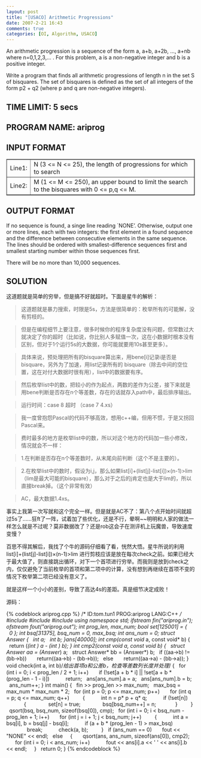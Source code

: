 ```yaml
---
layout: post
title: "[USACO] Arithmetic Progressions"
date: 2007-2-21 16:43
comments: true
categories: [OI, Algorithm, USACO]
---
```


An arithmetic progression is a sequence of the form a, a+b, a+2b, …, a+nb where n=0,1,2,3,… . For this problem, a is a non-negative integer and b is a positive integer.

Write a program that finds all arithmetic progressions of length n in the set S of bisquares. The set of bisquares is defined as the set of all integers of the form p2 + q2 (where p and q are non-negative integers).

## TIME LIMIT: 5 secs ##

## PROGRAM NAME: ariprog ##

## INPUT FORMAT ##

<table border="1">
	<tr>
		<td>Line1:</td>
		<td>
			N (3 <= N <= 25), the length of progressions for which to search
		</td>
	</tr>
	<tr>
		<td>Line2:</td>
		<td>
			M (1 <= M <= 250), an upper bound to limit the search to the bisquares with 0 <= p,q <= M.
		</td>
	</tr>
</table>

## OUTPUT FORMAT ##

If no sequence is found, a singe line reading `NONE’. Otherwise, output one or more lines, each with two integers: the first element in a found sequence and the difference between consecutive elements in the same sequence. The lines should be ordered with smallest-difference sequences first and smallest starting number within those sequences first.

There will be no more than 10,000 sequences.

## SOLUTION ##

这道题就是简单的穷举，但是搞不好就超时。下面是星牛的解析：

> 这道题就是暴力搜索，时限是5s，方法是很简单的：枚举所有的可能解，没有剪枝的。

> 但是在编程细节上要注意，很多时候你的程序复杂度没有问题，但常数过大就决定了你的超时（比如说，你比别人多赋值一次，这在小数据时根本没有区别，但对于1个运行5s的大数据，你可能就要用10s甚至更多）。

> 具体来说，预处理把所有的bisquare算出来，用bene[i]记录i是否是bisquare，另外为了加速，用list记录所有的 bisquare（除去中间的空位置，这在对付大数据时很有用），list中的数据要有序。

> 然后枚举list中的数，把较小的作为起点，两数的差作为公差，接下来就是用bene判断是否存在n个等差数，存在的话就存入path中，最后排序输出。

> 运行时间：case 8 超时 （case 7 4.xs）

> 我一度曾抱怨Pascal的代码不够高效，想用c++编，但用不惯，于是又拐回Pascal来。

> 费时最多的地方是枚举list中的数，所以对这个地方的代码加一些小修改，情况就会不一样：

> 1.在判断是否存在n个等差数时，从末尾向前判断（这个不是主要的）。

> 2.在枚举list中的数时，假设为i,j，那么如果list[i]+(list[j]-list[i])×(n-1)>lim（lim是最大可能的bisquare），那么对于之后的j肯定也是大于lim的，所以直接break掉。（这个非常有效）

> AC，最大数据1.4xs。

事实上我第一次写就和这个完全一样。但是就是AC不了：第八个点开始时间就超过5s了……狂ft了一阵，试着加了些优化，还是不行，晕啊~~明明和人家的做法一样怎么就是不过呢？莫非数据改了？还是rob这会子在测评机上玩魔兽，导致速度变慢？

百思不得其解后，我找了个牛的源码仔细看了看，恍然大悟。星牛所说的利用 list[i]+(list[j]-list[i])×(n-1)>lim 进行剪枝应该是放在每次check之前。如果已经大于最大值了，则直接跳出循环，对下一个首项进行穷举。而我则是放到check之内，仅仅避免了当前枚举的首项和第二项中的计算，没有想到再继续在首项不变的情况下枚举第二项已经没有意义了。

就是这样一个小小的差别，导致了高达4s的差距。真是细节决定成败！

源码：

{% codeblock ariprog.cpp %}
/*
ID:tom.tun1
PROG:ariprog
LANG:C++
*/
#include <iostream>
#include <fstream>
#include <ctime>
using namespace std;
ifstream fin("ariprog.in");
ofstream fout("ariprog.out");
int prog_len, max_num;
bool set[125001] =
{
  0
};
int bsq[31375], bsq_num = 0, max_bsq;
int ans_num = 0;
struct Answer
{
  int a;
  int b;
}ans[40000];
int
cmp(const void* a, const void* b)
{
  return (*(int *) a - *(int *) b);
}
int
cmp2(const void* a, const void* b)
{
  struct Answer* aa = (Answer*) a;
  struct Answer* bb = (Answer*) b;
  if ((aa->b) != (bb->b))
      return((aa->b) - (bb->b));
  else
      return((aa->a) - (bb->a));
}
void
check(int a, int b)/*给出首项a和公差b，检查等差数列长度并处理*/
{
  for (int i = 0; i < prog_len / 2 + 1; i++)
      if (!set[a + b * i] || !set[a + b * (prog_len - 1 - i)])
          return;
  ans[ans_num].a = a;
  ans[ans_num].b = b;
  ans_num++;
}
int
main()
{
  fin >> prog_len >> max_num;
  max_bsq = max_num * max_num * 2;
  for (int p = 0; p <= max_num; p++)
      for (int q = p; q <= max_num; q++)
        {
          int n = p* p + q* q;
          if (!set[n])
            {
              set[n] = true;
              bsq[bsq_num++] = n;
            }
        }
  qsort(bsq, bsq_num, sizeof(bsq[0]), cmp);
  for (int i = 0; i < bsq_num - prog_len + 1; i++)
      for (int j = i + 1; j < bsq_num; j++)
        {
          int a = bsq[i], b = bsq[j] - bsq[i];
          if (a + b * (prog_len - 1) > max_bsq)
              break;
          check(a, b);
        }
  if (ans_num == 0)
      fout << "NONE" << endl;
  else
    {
      qsort(ans, ans_num, sizeof(ans[0]), cmp2);
      for (int i = 0; i < ans_num; i++)
          fout << ans[i].a << ' ' << ans[i].b << endl;
    }
  return 0;
}
{% endcodeblock %}

